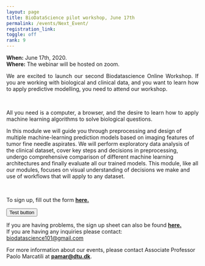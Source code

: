 ```yaml
---
layout: page
title: BioDataScience pilot workshop, June 17th
permalink: /events/Next_Event/
registration_link: 
toggle: off
rank: 9
---
```


<b>When:</b> June 17th, 2020.
<br>
<b>Where:</b> The webinar will be hosted on zoom. 
<br>
<p style="text-align:justify">We are excited to launch our second Biodatascience Online Workshop. If you are working with biological and clinical data, and you want to learn how to apply predictive modelling, you need to attend our workshop. </p>
 <br>
 <p style="text-align:justify">All you need is a computer, a browser, and the desire to learn how to apply machine learning algorithms to solve biological questions.</p>


In this module we will guide you through preprocessing and design of multiple machine-learning prediction models based on imaging features of tumor fine needle aspirates. We will perform exploratory data analysis of the clinical dataset, cover key steps and decisions in preprocessing, undergo comprehensive comparison of different machine learning architectures and finally evaluate all our trained models. This module, like all our modules, focuses on visual understanding of decisions we make and use of workflows that will apply to any dataset.

<br>


To sign up, fill out the form <b> <a href="https://biodatascience101.github.io/events/signup/">here. </a></b>


<button type="button" class="btn btn-primary">Test button</button>


If you are having problems, the sign up sheet can also be found <b> <a href="https://forms.gle/zNsQGDRHEZT32AP56">here. </a></b>
<br>
If you are having any inquiries please contact: biodatascience101@gmail.com


<!--<b> Registration link:  <a href="https://www.conferencemanager.dk/biodatascience-workshop">Click here </a></b>-->
<!--

The preliminary schedule is as:


<blockquote>
    <p>
        <iframe src="https://docs.google.com/document/d/e/2PACX-1vQDI28jeOKnA6X3X_NN7bSK2blmOGPRIsF8flEnQmRF397Q2eDZnPZVx6hLCvBB4U_B7fqLiLvO4mkB/pub?embedded=true" height="900" width="600"></iframe>
        <br>
        <b> Download the schedule as PDF: 
            <a                                   href="https://github.com/biodatascience101/BioDataScience101.github.io/raw/master/images/BioDataScience101-pilotworkshop.pdf">Click here.</a></b> 
    </p>
</blockquote>

-->
For more information about our events, please contact Associate Professor Paolo Marcatili at **pamar@dtu.dk**.




